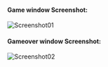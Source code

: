 #### Game window Screenshot:
![Screenshot01](https://user-images.githubusercontent.com/56446908/232667117-66810705-2d94-4e68-a006-649261635179.png)

#### Gameover window Screenshot:
![Screenshot02](https://user-images.githubusercontent.com/56446908/232667125-1656da1b-8426-43ee-ac21-e5fff6e60312.png)
